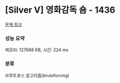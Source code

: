 # [Silver V] 영화감독 숌 - 1436 

[문제 링크](https://www.acmicpc.net/problem/1436) 

### 성능 요약

메모리: 127688 KB, 시간: 224 ms

### 분류

브루트포스 알고리즘(bruteforcing)

